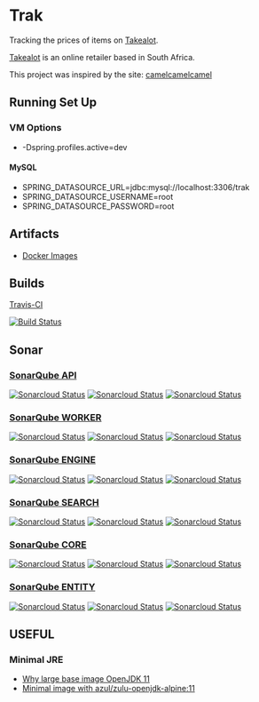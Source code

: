 # Trak

Tracking the prices of items on [Takealot](https://www.takealot.com/).

[Takealot](https://www.takealot.com/) is an online retailer based in South Africa.

This project was inspired by the site: [camelcamelcamel](https://camelcamelcamel.com/)

## Running Set Up

### VM Options

* -Dspring.profiles.active=dev

#### MySQL

* SPRING_DATASOURCE_URL=jdbc:mysql://localhost:3306/trak
* SPRING_DATASOURCE_USERNAME=root
* SPRING_DATASOURCE_PASSWORD=root


## Artifacts

* [Docker Images](https://hub.docker.com/u/benjaminslabbert)

## Builds

[Travis-CI](https://travis-ci.org/BenSlabbert/trak)

[![Build Status](https://travis-ci.org/BenSlabbert/trak.svg?branch=master)](https://travis-ci.org/BenSlabbert/trak)

## Sonar

### [SonarQube API](https://sonarcloud.io/dashboard?id=BenSlabbert_trak_api)

[![Sonarcloud Status](https://sonarcloud.io/api/project_badges/measure?project=BenSlabbert_trak_api&metric=alert_status)](https://sonarcloud.io/dashboard?id=BenSlabbert_trak_api) [![Sonarcloud Status](https://sonarcloud.io/api/project_badges/measure?project=BenSlabbert_trak_api&metric=coverage)](https://sonarcloud.io/dashboard?id=BenSlabbert_trak_api) [![Sonarcloud Status](https://sonarcloud.io/api/project_badges/measure?project=BenSlabbert_trak_api&metric=sqale_rating)](https://sonarcloud.io/api/project_badges/measure?project=BenSlabbert_trak_api&metric=sqale_rating)

### [SonarQube WORKER](https://sonarcloud.io/dashboard?id=BenSlabbert_trak_worker)

[![Sonarcloud Status](https://sonarcloud.io/api/project_badges/measure?project=BenSlabbert_trak_worker&metric=alert_status)](https://sonarcloud.io/dashboard?id=BenSlabbert_trak_worker) [![Sonarcloud Status](https://sonarcloud.io/api/project_badges/measure?project=BenSlabbert_trak_worker&metric=coverage)](https://sonarcloud.io/dashboard?id=BenSlabbert_trak_worker) [![Sonarcloud Status](https://sonarcloud.io/api/project_badges/measure?project=BenSlabbert_trak_worker&metric=sqale_rating)](https://sonarcloud.io/api/project_badges/measure?project=BenSlabbert_trak_worker&metric=sqale_rating)

### [SonarQube ENGINE](https://sonarcloud.io/dashboard?id=BenSlabbert_trak_engine)

[![Sonarcloud Status](https://sonarcloud.io/api/project_badges/measure?project=BenSlabbert_trak_engine&metric=alert_status)](https://sonarcloud.io/dashboard?id=BenSlabbert_trak_engine) [![Sonarcloud Status](https://sonarcloud.io/api/project_badges/measure?project=BenSlabbert_trak_engine&metric=coverage)](https://sonarcloud.io/dashboard?id=BenSlabbert_trak_engine) [![Sonarcloud Status](https://sonarcloud.io/api/project_badges/measure?project=BenSlabbert_trak_engine&metric=sqale_rating)](https://sonarcloud.io/api/project_badges/measure?project=BenSlabbert_trak_engine&metric=sqale_rating)

### [SonarQube SEARCH](https://sonarcloud.io/dashboard?id=BenSlabbert_trak_search)

[![Sonarcloud Status](https://sonarcloud.io/api/project_badges/measure?project=BenSlabbert_trak_search&metric=alert_status)](https://sonarcloud.io/dashboard?id=BenSlabbert_trak_search) [![Sonarcloud Status](https://sonarcloud.io/api/project_badges/measure?project=BenSlabbert_trak_search&metric=coverage)](https://sonarcloud.io/dashboard?id=BenSlabbert_trak_search) [![Sonarcloud Status](https://sonarcloud.io/api/project_badges/measure?project=BenSlabbert_trak_search&metric=sqale_rating)](https://sonarcloud.io/api/project_badges/measure?project=BenSlabbert_trak_search&metric=sqale_rating)

### [SonarQube CORE](https://sonarcloud.io/dashboard?id=BenSlabbert_trak_core)

[![Sonarcloud Status](https://sonarcloud.io/api/project_badges/measure?project=BenSlabbert_trak_core&metric=alert_status)](https://sonarcloud.io/dashboard?id=BenSlabbert_trak_core) [![Sonarcloud Status](https://sonarcloud.io/api/project_badges/measure?project=BenSlabbert_trak_core&metric=coverage)](https://sonarcloud.io/dashboard?id=BenSlabbert_trak_core) [![Sonarcloud Status](https://sonarcloud.io/api/project_badges/measure?project=BenSlabbert_trak_core&metric=sqale_rating)](https://sonarcloud.io/api/project_badges/measure?project=BenSlabbert_trak_core&metric=sqale_rating)

### [SonarQube ENTITY](https://sonarcloud.io/dashboard?id=BenSlabbert_trak_entity)

[![Sonarcloud Status](https://sonarcloud.io/api/project_badges/measure?project=BenSlabbert_trak_entity&metric=alert_status)](https://sonarcloud.io/dashboard?id=BenSlabbert_trak_entity) [![Sonarcloud Status](https://sonarcloud.io/api/project_badges/measure?project=BenSlabbert_trak_entity&metric=coverage)](https://sonarcloud.io/dashboard?id=BenSlabbert_trak_entity) [![Sonarcloud Status](https://sonarcloud.io/api/project_badges/measure?project=BenSlabbert_trak_entity&metric=sqale_rating)](https://sonarcloud.io/api/project_badges/measure?project=BenSlabbert_trak_entity&metric=sqale_rating)

## USEFUL

### Minimal JRE

* [Why large base image OpenJDK 11](https://stackoverflow.com/questions/53375613/why-is-the-java-11-base-docker-image-so-large-openjdk11-jre-slim)
* [Minimal image with azul/zulu-openjdk-alpine:11](https://stackoverflow.com/questions/53669151/java-11-application-as-lightweight-docker-image/53669152#53669152)
